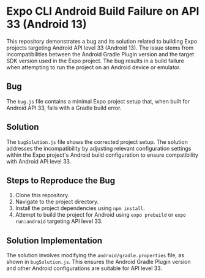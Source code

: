 # Expo CLI Android Build Failure on API 33 (Android 13)

This repository demonstrates a bug and its solution related to building Expo projects targeting Android API level 33 (Android 13).  The issue stems from incompatibilities between the Android Gradle Plugin version and the target SDK version used in the Expo project.  The bug results in a build failure when attempting to run the project on an Android device or emulator.

## Bug
The `bug.js` file contains a minimal Expo project setup that, when built for Android API 33, fails with a Gradle build error.

## Solution
The `bugSolution.js` file shows the corrected project setup. The solution addresses the incompatibility by adjusting relevant configuration settings within the Expo project's Android build configuration to ensure compatibility with Android API level 33.

## Steps to Reproduce the Bug
1. Clone this repository.
2. Navigate to the project directory.
3. Install the project dependencies using `npm install`.
4. Attempt to build the project for Android using `expo prebuild` or `expo run:android` targeting API level 33.

## Solution Implementation
The solution involves modifying the `android/gradle.properties` file, as shown in `bugSolution.js`. This ensures the Android Gradle Plugin version and other Android configurations are suitable for API level 33.